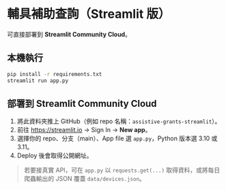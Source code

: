 
# 輔具補助查詢（Streamlit 版）

可直接部署到 **Streamlit Community Cloud**。

## 本機執行
```bash
pip install -r requirements.txt
streamlit run app.py
```

## 部署到 Streamlit Community Cloud
1. 將此資料夾推上 GitHub（例如 repo 名稱：`assistive-grants-streamlit`）。
2. 前往 https://streamlit.io → Sign In → **New app**。
3. 選擇你的 repo、分支（main）、App file 選 `app.py`，Python 版本選 3.10 或 3.11。
4. Deploy 後會取得公開網址。

> 若要接真實 API，可在 `app.py` 以 `requests.get(...)` 取得資料，或將每日爬蟲輸出的 JSON 覆蓋 `data/devices.json`。
